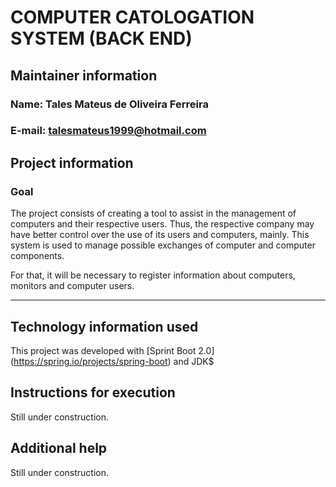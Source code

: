# COMPUTER CATOLOGATION SYSTEM (BACK END) 

## Maintainer information 

### Name: Tales Mateus de Oliveira Ferreira 
### E-mail: talesmateus1999@hotmail.com 

## Project information 
### Goal 

The project consists of creating a tool to assist in the management of computers and their respective users. Thus, the respective company may have better control over the use of its users and computers, mainly. This system is used to manage possible exchanges of computer and computer components.

For that, it will be necessary to register information about computers, monitors and computer users.

------------------------------------------------------------- 
## Technology information used 
This project was developed with [Sprint Boot 2.0] (https://spring.io/projects/spring-boot) and JDK$ 

## Instructions for execution 
Still under construction. 

## Additional help
Still under construction.
